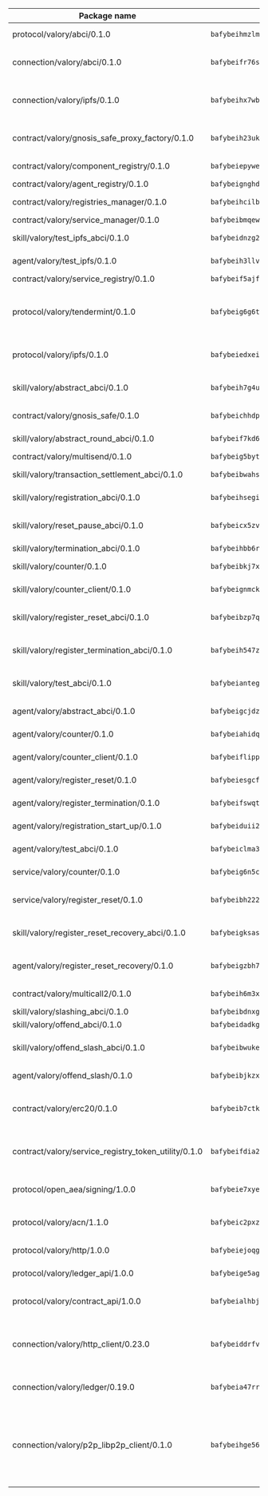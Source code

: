 | Package name                                                  | Package hash                                                  | Description                                                                                                                |
| ------------------------------------------------------------- | ------------------------------------------------------------- | -------------------------------------------------------------------------------------------------------------------------- |
| protocol/valory/abci/0.1.0                                    | `bafybeihmzlmmb4pdo3zkhg6ehuyaa4lhw7bfpclln2o2z7v3o6fcep26iu` | A protocol for ABCI requests and responses.                                                                                |
| connection/valory/abci/0.1.0                                  | `bafybeifr76slfcafev5kawm4bytv2vymbezx4mmwoaswjthekhbefw67f4` | connection to wrap communication with an ABCI server.                                                                      |
| connection/valory/ipfs/0.1.0                                  | `bafybeihx7wb5hngjobw2salzqqryrhxvmxfuw7o2npjyqd2talmh2flqeq` | A connection responsible for uploading and downloading files from IPFS.                                                    |
| contract/valory/gnosis_safe_proxy_factory/0.1.0               | `bafybeih23ukyrctpx4wcy57ddehqlpbllv2mplxdqxpheiaon6bhvaygye` | Gnosis Safe proxy factory (GnosisSafeProxyFactory) contract                                                                |
| contract/valory/component_registry/0.1.0                      | `bafybeiepywewigowj533f55orx7oys3kk5lgdc247p2267scqfyp4gnqle` | Component registry contract                                                                                                |
| contract/valory/agent_registry/0.1.0                          | `bafybeignghdk7oqvyg722gz66tbuj2vj4vkatguj4b6lf5fqzqxkktcke4` | Agent registry contract                                                                                                    |
| contract/valory/registries_manager/0.1.0                      | `bafybeihcilb27ekgoplmc43iog2zrus63fufql4rly2umbuj573nu3zpg4` | Registries Manager contract                                                                                                |
| contract/valory/service_manager/0.1.0                         | `bafybeibmqewfh5wnayopneyv4vx35n5k7loavzmcazyevntdoskw7vasom` | Service Manager contract                                                                                                   |
| skill/valory/test_ipfs_abci/0.1.0                             | `bafybeidnzg2dnmdtiphkljd7klw5obghlqcr5ar2y46xdwp6knd7tdljxq` | IPFS e2e testing application.                                                                                              |
| agent/valory/test_ipfs/0.1.0                                  | `bafybeih3llvefnvxv7i5ic5y6qsnk2b5pp2krks7urh4ko3mbkduceuyle` | Agent for testing the ABCI connection.                                                                                     |
| contract/valory/service_registry/0.1.0                        | `bafybeif5ajfi4djblbhrfu5h5emqtkh62gps3qzwltrxchwteosm5vulxm` | Service Registry contract                                                                                                  |
| protocol/valory/tendermint/0.1.0                              | `bafybeig6g6twajlwssfbfp5rlnu5mwzuu5kgak5cs4fich7rlkx6whesnu` | A protocol for communication between two AEAs to share tendermint configuration details.                                   |
| protocol/valory/ipfs/0.1.0                                    | `bafybeiedxeismnx3k5ty4mvvhlqideixlhqmi5mtcki4lxqfa7uqh7p33u` | A protocol specification for IPFS requests and responses.                                                                  |
| skill/valory/abstract_abci/0.1.0                              | `bafybeih7g4u554mquwsqi6a5gei3stjuxvovqyuqyoqhjs4sqkt6affiqq` | The abci skill provides a template of an ABCI application.                                                                 |
| contract/valory/gnosis_safe/0.1.0                             | `bafybeichhdp37gtc26v6uinxn6l65snrs6aw6orlytspmu52lkdpqodt5e` | Gnosis Safe (GnosisSafeL2) contract                                                                                        |
| skill/valory/abstract_round_abci/0.1.0                        | `bafybeif7kd6neikug662b57ecjwc2atw6isgasdbhynu44hlpiw37i2aum` | abstract round-based ABCI application                                                                                      |
| contract/valory/multisend/0.1.0                               | `bafybeig5byt5urg2d2bsecufxe5ql7f4mezg3mekfleeh32nmuusx66p4y` | MultiSend contract                                                                                                         |
| skill/valory/transaction_settlement_abci/0.1.0                | `bafybeibwahs2grlmqxegn3qqsumwj6ckhj5a347sc5yeuycb35td6eibzq` | ABCI application for transaction settlement.                                                                               |
| skill/valory/registration_abci/0.1.0                          | `bafybeihsegiqcs7qg2pwsy5qw2ppnhjeskq73eel4potqcusy5q2bcs55q` | ABCI application for common apps.                                                                                          |
| skill/valory/reset_pause_abci/0.1.0                           | `bafybeicx5zv2flezev2ibzqbaate46mzeq56nl5nnyurthq62i3idjumhe` | ABCI application for resetting and pausing app executions.                                                                 |
| skill/valory/termination_abci/0.1.0                           | `bafybeihbb6rauvl6cci4tt5xrfuir3xb7vftcbe7h2bui4pfclc66nwkwy` | Termination skill.                                                                                                         |
| skill/valory/counter/0.1.0                                    | `bafybeibkj7xf4kfogxhusvlbgzmsed4447uxwykvknadusx5swjwpnfxd4` | The ABCI Counter application example.                                                                                      |
| skill/valory/counter_client/0.1.0                             | `bafybeignmckuvyuzvnwuhuor7oewy6yu7mpqht6ot46tznwujj5uu5ghc4` | A client for the ABCI counter application.                                                                                 |
| skill/valory/register_reset_abci/0.1.0                        | `bafybeibzp7qvgnfkhogvsznh7k4tlgvh3ap7dunzjiokeea26meclbuzki` | ABCI application for dummy skill that registers and resets                                                                 |
| skill/valory/register_termination_abci/0.1.0                  | `bafybeih547zqga2lwyxqm5nhbi43lbnsuicmtq7dtt3timwqvrm4uraomi` | ABCI application for dummy skill that registers and resets                                                                 |
| skill/valory/test_abci/0.1.0                                  | `bafybeiantegatarvlqmgliqsxrsk664yp7asecwfjbglnwwkjv46zhsfri` | ABCI application for testing the ABCI connection.                                                                          |
| agent/valory/abstract_abci/0.1.0                              | `bafybeigcjdzwprbazd7gsh2sawd4xsnhl53bxgj6db7fuiura63fqnsg7y` | The abstract ABCI AEA - for testing purposes only.                                                                         |
| agent/valory/counter/0.1.0                                    | `bafybeiahidqceetjfbfwv3nt6sg3mrio72ru42ithtjzyldlgtuw66ftiq` | The ABCI Counter example as an AEA                                                                                         |
| agent/valory/counter_client/0.1.0                             | `bafybeiflippzeakw35jhoih6fremphknicrf46cwx7jbgmelcmuxdrweky` | The ABCI Counter example as an AEA                                                                                         |
| agent/valory/register_reset/0.1.0                             | `bafybeiesgcf7ib33ghl3foms5nsv2aoymv5wkeukvkc2quwio4spim5o6m` | Register reset to replicate Tendermint issue.                                                                              |
| agent/valory/register_termination/0.1.0                       | `bafybeifswqtp2kreypjmqazv3t2mr53giqijq2os4xzhycypl3uwkzcc7y` | Register terminate to test the termination feature.                                                                        |
| agent/valory/registration_start_up/0.1.0                      | `bafybeiduii2hvzlae4udqmggs4ki6xnyzq6dcokzf5udrrvpyui2rnupgu` | Registration start-up ABCI example.                                                                                        |
| agent/valory/test_abci/0.1.0                                  | `bafybeiclma3nfe7uiykj4b62c45oahsfdunzinqfml323osvq3zk7eupri` | Agent for testing the ABCI connection.                                                                                     |
| service/valory/counter/0.1.0                                  | `bafybeig6n5ctktih23dhib2otvbx3daxsvs73ketad6ebqptupguglfdhy` | A set of agents incrementing a counter                                                                                     |
| service/valory/register_reset/0.1.0                           | `bafybeibh222q6hibnfglks5caimnbjcnjdjfi2kqmbp4r2chv6nlgnasyy` | Test and debug tendermint reset mechanism.                                                                                 |
| skill/valory/register_reset_recovery_abci/0.1.0               | `bafybeigksasnic2bovizxl3bpj3sz55cq6fhuoo3isp25g7zcxmex45wf4` | ABCI application for dummy skill that registers and resets                                                                 |
| agent/valory/register_reset_recovery/0.1.0                    | `bafybeigzbh7voe4uooosbqyykqkxg6rlnax7bznipfafovctbfvot4q4te` | Agent to showcase hard reset as a recovery mechanism.                                                                      |
| contract/valory/multicall2/0.1.0                              | `bafybeih6m3xj47t4z4r6a4oi4n7wlg7os6wqkrhyz3xg6j3eghqwryg5de` | The MakerDAO multicall2 contract.                                                                                          |
| skill/valory/slashing_abci/0.1.0                              | `bafybeibdnxg5ty47agrat2s5joywpovrzcrdrrnhldgvijtd3iu3eoazmi` | Slashing skill.                                                                                                            |
| skill/valory/offend_abci/0.1.0                                | `bafybeidadkg2osdbqr2r3fktkdpyoyj6mcd6u5x3lc3lbirvlpbfy6sb2q` | Offend ABCI application.                                                                                                   |
| skill/valory/offend_slash_abci/0.1.0                          | `bafybeibwukep23ihydvwihifkbyxxfl4a4spdnmhrqvg6zkngu7tqo7uii` | ABCI application used in order to test the slashing abci                                                                   |
| agent/valory/offend_slash/0.1.0                               | `bafybeibjkzxbwpz4ovulpfj7hf6ojo72nlaay2jib44loaojcrtlow447q` | Offend and slash to test the slashing feature.                                                                             |
| contract/valory/erc20/0.1.0                                   | `bafybeib7ctk3deleyxayrqvropewefr2muj4kcqe3t3wscak25bjmxnqwe` | The scaffold contract scaffolds a contract to be implemented by the developer.                                             |
| contract/valory/service_registry_token_utility/0.1.0          | `bafybeifdia2y5546tvk6xzxeaqzf2n5n7dutj2hdzbgenxohaqhjtnjqm4` | The scaffold contract scaffolds a contract to be implemented by the developer.                                             |
| protocol/open_aea/signing/1.0.0                               | `bafybeie7xyems76v5b4wc2lmaidcujizpxfzjnnwdeokmhje53g7ym25ii` | A protocol for communication between skills and decision maker.                                                            |
| protocol/valory/acn/1.1.0                                     | `bafybeic2pxzfc3voxl2ejhcqyf2ehm4wm5gxvgx7bliloiqi2uppmq6weu` | The protocol used for envelope delivery on the ACN.                                                                        |
| protocol/valory/http/1.0.0                                    | `bafybeiejoqgv7finfxo3rcvvovrlj5ccrbgxodjq43uo26ylpowsa3llfe` | A protocol for HTTP requests and responses.                                                                                |
| protocol/valory/ledger_api/1.0.0                              | `bafybeige5agrztgzfevyglf7mb4o7pzfttmq4f6zi765y4g2zvftbyowru` | A protocol for ledger APIs requests and responses.                                                                         |
| protocol/valory/contract_api/1.0.0                            | `bafybeialhbjvwiwcnqq3ysxcyemobcbie7xza66gaofcvla5njezkvhcka` | A protocol for contract APIs requests and responses.                                                                       |
| connection/valory/http_client/0.23.0                          | `bafybeiddrfvomrmgvh5yuv2coq7ci72wcdf663stayi3m5aawnj4srggce` | The HTTP_client connection that wraps a web-based client connecting to a RESTful API specification.                        |
| connection/valory/ledger/0.19.0                               | `bafybeia47rr37ianvwsh77tjjpv3nwif5sywhhy2fbdshnz4a2icwln76a` | A connection to interact with any ledger API and contract API.                                                             |
| connection/valory/p2p_libp2p_client/0.1.0                     | `bafybeihge56dn3xep2dzomu7rtvbgo4uc2qqh7ljl3fubqdi2lq44gs5lq` | The libp2p client connection implements a tcp connection to a running libp2p node as a traffic delegate to send/receive envelopes to/from agents in the DHT. |
